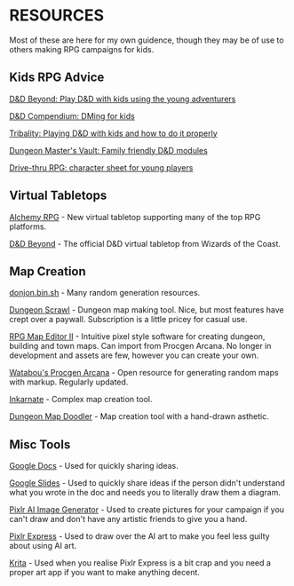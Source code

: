 # RESOURCES

Most of these are here for my own guidence, though they may be of use to others making RPG campaigns for kids.

## Kids RPG Advice

[D&D Beyond: Play D&D with kids using the young adventurers](https://www.dndbeyond.com/posts/554-play-d-d-with-kids-using-the-young-adventurers)

[D&D Compendium: DMing for kids](https://www.dnd-compendium.com/dm-resources/dming-for-kids)

[Tribality: Playing D&D with kids and how to do it properly](https://www.tribality.com/2019/02/19/playing-dd-with-kids-and-how-to-do-it-properly/)

[Dungeon Master's Vault: Family friendly D&D modules](https://www.dungeonmastersvault.com/dmv/dungeon-master-resources/family-friendly-dd-modules/)

[Drive-thru RPG: character sheet for young players](https://www.drivethrurpg.com/en/product/371850/character-sheet-for-young-players)

## Virtual Tabletops

[Alchemy RPG](https://alchemyrpg.com) - New virtual tabletop supporting many of the top RPG platforms.

[D&D Beyond](https://www.dndbeyond.com) - The official D&D virtual tabletop from Wizards of the Coast.

## Map Creation

[donjon.bin.sh](https://donjon.bin.sh) - Many random generation resources.

[Dungeon Scrawl](https://dungeonscrawl.com) - Dungeon map making tool. Nice, but most features have crept over a paywall. Subscription is a little pricey for casual use.

[RPG Map Editor II](https://deepnight.net/tools/rpg-map) - Intuitive pixel style software for creating dungeon, building and town maps. Can import from Procgen Arcana. No longer in development and assets are few, however you can create your own.

[Watabou's Procgen Arcana](https://watabou.github.io) - Open resource for generating random maps with markup. Regularly updated.

[Inkarnate](https://inkarnate.com) - Complex map creation tool.

[Dungeon Map Doodler](https://dungeonmapdoodler.com) - Map creation tool with a hand-drawn asthetic.

## Misc Tools

[Google Docs](https://docs.google.com) - Used for quickly sharing ideas.

[Google Slides](https://slides.google.com) - Used to quickly share ideas if the person didn't understand what you wrote in the doc and needs you to literally draw them a diagram.

[Pixlr AI Image Generator](https://pixlr.com/image-generator) - Used to create pictures for your campaign if you can't draw and don't have any artistic friends to give you a hand.

[Pixlr Express](http://pixlr.com/express) - Used to draw over the AI art to make you feel less guilty about using AI art.

[Krita](https://krita.org) - Used when you realise Pixlr Express is a bit crap and you need a proper art app if you want to make anything decent.
